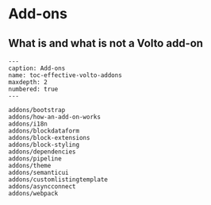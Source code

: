 # Add-ons

## What is and what is not a Volto add-on

```{toctree}
---
caption: Add-ons
name: toc-effective-volto-addons
maxdepth: 2
numbered: true
---

addons/bootstrap
addons/how-an-add-on-works
addons/i18n
addons/blockdataform
addons/block-extensions
addons/block-styling
addons/dependencies
addons/pipeline
addons/theme
addons/semanticui
addons/customlistingtemplate
addons/asyncconnect
addons/webpack
```
